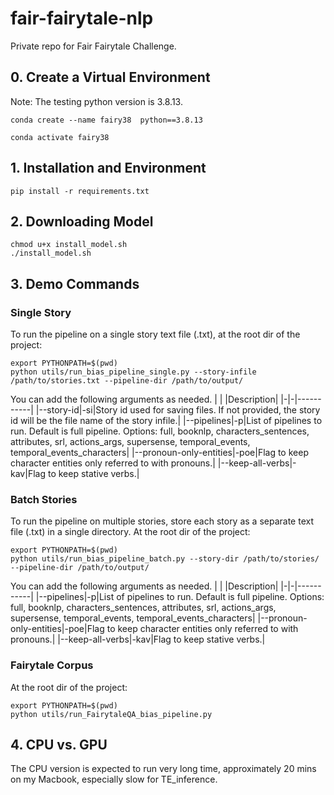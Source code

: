 # fair-fairytale-nlp
Private repo for Fair Fairytale Challenge.

## 0. Create a Virtual Environment

Note: The testing python version is 3.8.13.
```
conda create --name fairy38  python==3.8.13

conda activate fairy38
```

## 1. Installation and Environment

```
pip install -r requirements.txt
```

## 2. Downloading Model
```
chmod u+x install_model.sh
./install_model.sh
```
## 3. Demo Commands

### Single Story
To run the pipeline on a single story text file (.txt), at the root dir of the project:
```
export PYTHONPATH=$(pwd)
python utils/run_bias_pipeline_single.py --story-infile /path/to/stories.txt --pipeline-dir /path/to/output/
```

You can add the following arguments as needed.
| | |Description|
|-|-|-----------|
|--story-id|-si|Story id used for saving files. If not provided, the story id will be the file name of the story infile.|
|--pipelines|-p|List of pipelines to run. Default is full pipeline. Options: full, booknlp, characters_sentences, attributes, srl, actions_args, supersense, temporal_events, temporal_events_characters|
|--pronoun-only-entities|-poe|Flag to keep character entities only referred to with pronouns.|
|--keep-all-verbs|-kav|Flag to keep stative verbs.|
### Batch Stories
To run the pipeline on multiple stories, store each story as a separate text file (.txt) in a single directory. At the root dir of the project:
```
export PYTHONPATH=$(pwd)
python utils/run_bias_pipeline_batch.py --story-dir /path/to/stories/ --pipeline-dir /path/to/output/
```

You can add the following arguments as needed.
| | |Description|
|-|-|-----------|
|--pipelines|-p|List of pipelines to run. Default is full pipeline. Options: full, booknlp, characters_sentences, attributes, srl, actions_args, supersense, temporal_events, temporal_events_characters|
|--pronoun-only-entities|-poe|Flag to keep character entities only referred to with pronouns.|
|--keep-all-verbs|-kav|Flag to keep stative verbs.|

### Fairytale Corpus

At the root dir of the project:
```
export PYTHONPATH=$(pwd)
python utils/run_FairytaleQA_bias_pipeline.py
```

## 4. CPU vs. GPU
The CPU version is expected to run very long time, approximately 20 mins on my Macbook, especially slow for TE_inference. 
